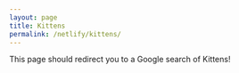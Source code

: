 ```yaml
---
layout: page
title: Kittens
permalink: /netlify/kittens/
---
```


This page should redirect you to a Google search of Kittens!

<?php
header("HTTP/1.1 301 Moved Permanently");
header("Location: https://www.google.com/search?q=kittens");
exit();
?> 
